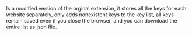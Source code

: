 Is a modified version of the orginal extension, it stores all the keys for each website separately, only adds nonexistent keys to the key list, all keys remain saved even if you close the browser, and you can download the entire list as json file.
